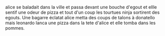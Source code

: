 alice se baladait dans la ville et passa devant une bouche d'egout et ellle sentif une odeur de pizza et tout d'un coup les tourtues ninja sortirent des egouts.
Une bagarre éclatat alice metta des coups de talons à donatello mais leonardo lanca une pizza dans la tete d'alice et elle tomba dans les pommes.
